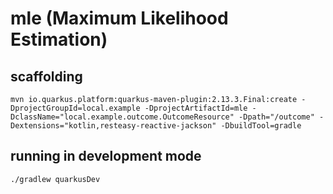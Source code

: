 # mle (Maximum Likelihood Estimation)

## scaffolding

```shell
mvn io.quarkus.platform:quarkus-maven-plugin:2.13.3.Final:create -DprojectGroupId=local.example -DprojectArtifactId=mle -DclassName="local.example.outcome.OutcomeResource" -Dpath="/outcome" -Dextensions="kotlin,resteasy-reactive-jackson" -DbuildTool=gradle
```

## running in development mode

```shell
./gradlew quarkusDev
```
